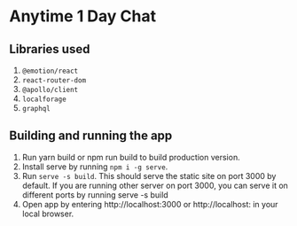 # Anytime 1 Day Chat

## Libraries used

1. `@emotion/react`
2. `react-router-dom`
3. `@apollo/client`
4. `localforage`
5. `graphql`

## Building and running the app

1. Run yarn build or npm run build to build production version.
2. Install serve by running `npm i -g serve`.
3. Run `serve -s build`. This should serve the static site on port 3000 by default. If you are running other server on port 3000, you can serve it on different ports by running serve -s build <port-number>
4. Open app by entering http://localhost:3000 or http://localhost:<port-number> in your local browser.